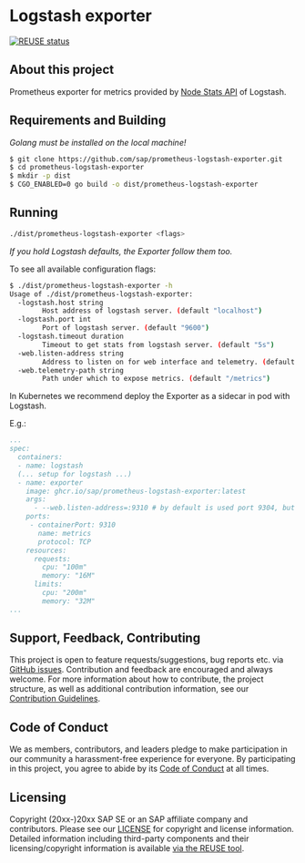 # Logstash exporter

[![REUSE status](https://api.reuse.software/badge/github.com/SAP/prometheus-logstash-exporter)](https://api.reuse.software/info/github.com/SAP/prometheus-logstash-exporter)

## About this project

Prometheus exporter for metrics provided by [Node Stats API](https://www.elastic.co/guide/en/logstash/current/monitoring-logstash.html) of Logstash.

## Requirements and Building

*Golang must be installed on the local machine!*

```bash
$ git clone https://github.com/sap/prometheus-logstash-exporter.git
$ cd prometheus-logstash-exporter
$ mkdir -p dist
$ CGO_ENABLED=0 go build -o dist/prometheus-logstash-exporter
```

## Running

```bash
./dist/prometheus-logstash-exporter <flags>
```

*If you hold Logstash defaults, the Exporter follow them too.*

To see all available configuration flags:

```bash
$ ./dist/prometheus-logstash-exporter -h
Usage of ./dist/prometheus-logstash-exporter:
  -logstash.host string
        Host address of logstash server. (default "localhost")
  -logstash.port int
        Port of logstash server. (default "9600")
  -logstash.timeout duration
        Timeout to get stats from logstash server. (default "5s")
  -web.listen-address string
        Address to listen on for web interface and telemetry. (default ":9304")
  -web.telemetry-path string
        Path under which to expose metrics. (default "/metrics")
```

In Kubernetes we recommend deploy the Exporter as a sidecar in pod with Logstash.

E.g.:
```yaml
...
spec:
  containers:
  - name: logstash
  (... setup for logstash ...)
  - name: exporter
    image: ghcr.io/sap/prometheus-logstash-exporter:latest
    args:
      - --web.listen-address=:9310 # by default is used port 9304, but feel free adapt this setting
    ports:
     - containerPort: 9310
       name: metrics
       protocol: TCP
    resources:
      requests:
        cpu: "100m"
        memory: "16M"
      limits:
        cpu: "200m"
        memory: "32M"
...
```

## Support, Feedback, Contributing

This project is open to feature requests/suggestions, bug reports etc. via [GitHub issues](https://github.com/SAP/prometheus-logstash-exporter/issues). Contribution and feedback are encouraged and always welcome. For more information about how to contribute, the project structure, as well as additional contribution information, see our [Contribution Guidelines](CONTRIBUTING.md).

## Code of Conduct

We as members, contributors, and leaders pledge to make participation in our community a harassment-free experience for everyone. By participating in this project, you agree to abide by its [Code of Conduct](https://github.com/SAP/.github/blob/main/CODE_OF_CONDUCT.md) at all times.

## Licensing

Copyright (20xx-)20xx SAP SE or an SAP affiliate company and <your-project> contributors. Please see our [LICENSE](LICENSE) for copyright and license information. Detailed information including third-party components and their licensing/copyright information is available [via the REUSE tool](https://api.reuse.software/info/github.com/SAP/prometheus-logstash-exporter).
